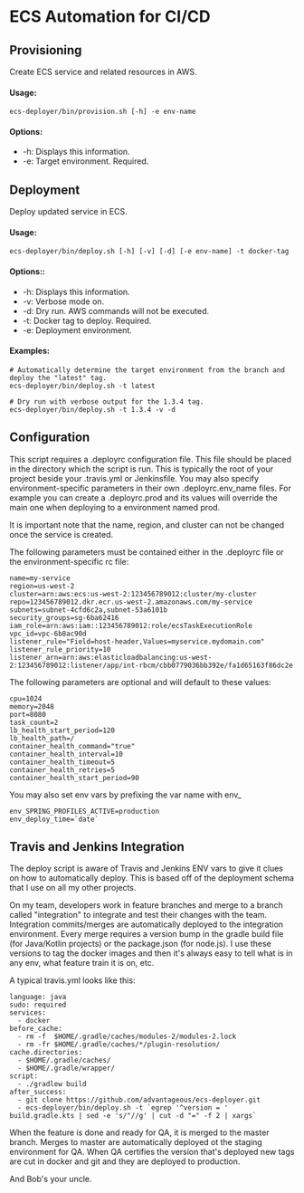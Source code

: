 # ECS Automation for CI/CD
## Provisioning
Create ECS service and related resources in AWS.
#### Usage:

    ecs-deployer/bin/provision.sh [-h] -e env-name
    
#### Options:
* -h: Displays this information.
* -e: Target environment. Required.

## Deployment
Deploy updated service in ECS.
#### Usage:

    ecs-deployer/bin/deploy.sh [-h] [-v] [-d] [-e env-name] -t docker-tag

#### Options::
* -h: Displays this information.
* -v: Verbose mode on.
* -d: Dry run.  AWS commands will not be executed.
* -t: Docker tag to deploy. Required.
* -e: Deployment environment.

#### Examples:

    # Automatically determine the target environment from the branch and deploy the "latest" tag.
    ecs-deployer/bin/deploy.sh -t latest

    # Dry run with verbose output for the 1.3.4 tag.
    ecs-deployer/bin/deploy.sh -t 1.3.4 -v -d

## Configuration
This script requires a .deployrc configuration file. This file should be placed in the directory which the script is run. This is typically the root of your project beside your .travis.yml or Jenkinsfile.
You may also specify environment-specific parameters in their own .deployrc.env_name files.  For example you can create a .deployrc.prod and its values will override the main one when deploying to a environment named prod.

It is important note that the name, region, and cluster can not be changed once the service is created.

The following parameters must be contained either in the .deployrc file or the environment-specific rc file:

    name=my-service
    region=us-west-2
    cluster=arn:aws:ecs:us-west-2:123456789012:cluster/my-cluster
    repo=123456789012.dkr.ecr.us-west-2.amazonaws.com/my-service
    subnets=subnet-4cfd6c2a,subnet-53a6101b
    security_groups=sg-6ba62416
    iam_role=arn:aws:iam::123456789012:role/ecsTaskExecutionRole
    vpc_id=vpc-6b8ac90d
    listener_rule="Field=host-header,Values=myservice.mydomain.com"
    listener_rule_priority=10
    listener_arn=arn:aws:elasticloadbalancing:us-west-2:123456789012:listener/app/int-rbcm/cbb0779036bb392e/fa1d65163f86dc2e

The following parameters are optional and will default to these values:

    cpu=1024
    memory=2048
    port=8080
    task_count=2
    lb_health_start_period=120
    lb_health_path=/
    container_health_command="true"
    container_health_interval=10
    container_health_timeout=5
    container_health_retries=5
    container_health_start_period=90

You may also set env vars by prefixing the var name with env_

    env_SPRING_PROFILES_ACTIVE=production
    env_deploy_time=`date`

## Travis and Jenkins Integration
The deploy script is aware of Travis and Jenkins ENV vars to give it clues on how to automatically deploy.
This is based off of the deployment schema that I use on all my other projects.

On my team, developers work in feature branches and merge to a branch called "integration" to integrate and test their
changes with the team. Integration commits/merges are automatically deployed to the integration environment.  Every
merge requires a version bump in the gradle build file (for Java/Kotlin projects) or the package.json (for node.js).
I use these versions to tag the docker images and then it's always easy to tell what is in any env, what feature train
it is on, etc.

A typical travis.yml looks like this:

    language: java
    sudo: required
    services:
      - docker
    before_cache:
      - rm -f  $HOME/.gradle/caches/modules-2/modules-2.lock
      - rm -fr $HOME/.gradle/caches/*/plugin-resolution/
    cache.directories:
      - $HOME/.gradle/caches/
      - $HOME/.gradle/wrapper/
    script:
      - ./gradlew build
    after_success:
      - git clone https://github.com/advantageous/ecs-deployer.git
      - ecs-deployer/bin/deploy.sh -t `egrep '^version = ' build.gradle.kts | sed -e 's/"//g' | cut -d "=" -f 2 | xargs`


When the feature is done and ready for QA, it is merged to the master branch. Merges to master are automatically
deployed ot the staging environment for QA.  When QA certifies the version that's deployed new tags are cut in docker
and git and they are deployed to production.

And Bob's your uncle.

